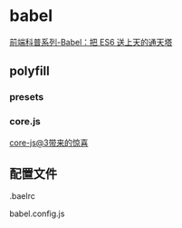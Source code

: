 # babel

[前端科普系列-Babel：把 ES6 送上天的通天塔](https://zhuanlan.zhihu.com/p/129089156)



## polyfill

### presets

### core.js

[core-js@3带来的惊喜](https://www.cnblogs.com/sefaultment/p/11631314.html)



## 配置文件

.baelrc

babel.config.js

